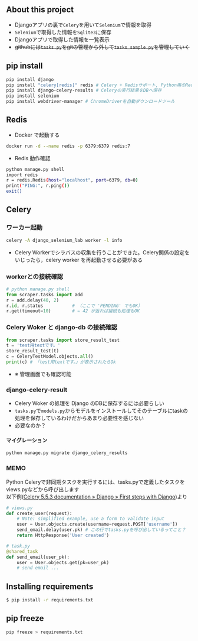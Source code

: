 ## About this project
- Djangoアプリの裏で`Celery`を用いて`Selenium`で情報を取得
- `Selenium`で取得した情報を`Sqlite3`に保存
- Djangoアプリで取得した情報を一覧表示
- ~~githubには`tasks.py`をgitの管理から外して`tasks_sample.py`を管理していく~~

## pip install
```bash
pip install django
pip install "celery[redis]" redis # Celery + Redisサポート, Python用のRedisクライアント
pip install django-celery-results # Celeryの実行結果をDBへ保存
pip install selenium
pip install webdriver-manager # ChromeDriverを自動ダウンロードツール
```

## Redis
- Docker で起動する
```bash
docker run -d --name redis -p 6379:6379 redis:7
```
- Redis 動作確認
```bash
python manage.py shell
import redis
r = redis.Redis(host="localhost", port=6379, db=0)
print("PING:", r.ping())
exit()
```


## Celery
### ワーカー起動
```bash
celery -A django_selenium_lab worker -l info
```
- Celery Workerでシラバスの収集を行うことができた。Celery関係の設定をいじったら，celery worker を再起動させる必要がある

### workerとの接続確認
```python
# python manage.py shell
from scraper.tasks import add
r = add.delay(40, 2)
r.id, r.status           # （ここで 'PENDING' でもOK）
r.get(timeout=10)        # ← 42 が返れば接続も処理もOK
```

### Celery Woker と django-db の接続確認
```python
from scraper.tasks import store_result_test
t = 'test用textです。'
store_result_test(t)
c = CeleryTestModel.objects.all()
print(c) # 「test用textです。」が表示されたらOk
```
- ※ 管理画面でも確認可能

### django-celery-result
- Celery Woker の処理を Django のDBに保存するには必要らしい
- `tasks.py`で`models.py`からモデルをインストールしてそのテーブルにtaskの処理を保存しているわけだからあまり必要性を感じない
- 必要なのか？
#### マイグレーション
```python
python manage.py migrate django_celery_results
```


### MEMO
Python Celeryで非同期タスクを実行するには、tasks.pyで定義したタスクをviews.pyなどから呼び出します<br>
以下例([Celery 5.5.3 documentation » Django » First steps with Django](https://docs.celeryq.dev/en/v5.5.3/django/first-steps-with-django.html))より
```python
# views.py
def create_user(request):
    # Note: simplified example, use a form to validate input
    user = User.objects.create(username=request.POST['username'])
    send_email.delay(user.pk) # この行でtasks.pyを呼び出しているってこと？
    return HttpResponse('User created')

# task.py
@shared_task
def send_email(user_pk):
    user = User.objects.get(pk=user_pk)
    # send email ...
```


## Installing requirements
```bash
$ pip install -r requirements.txt
```
## pip freeze
```bash
pip freeze > requirements.txt
```